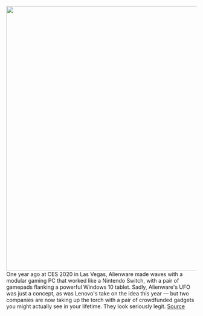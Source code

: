 <img src='https://cdn.vox-cdn.com/uploads/chorus_asset/file/11490453/a-01.0.png' width='700px' /><br/>
One year ago at CES 2020 in Las Vegas, Alienware made waves with a modular gaming PC that worked like a Nintendo Switch, with a pair of gamepads flanking a powerful Windows 10 tablet. Sadly, Alienware's UFO was just a concept, as was Lenovo's take on the idea this year — but two companies are now taking up the torch with a pair of crowdfunded gadgets you might actually see in your lifetime. They look seriously legit.
<a href='https://www.theverge.com/circuitbreaker/2021/1/18/22237379/aya-neo-gpd-win-3-nintendo-switch-gaming-pc-handheld-specs-comparison'> Source <a/>
